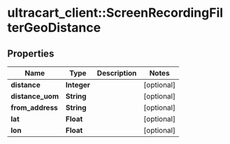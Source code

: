 # ultracart_client::ScreenRecordingFilterGeoDistance

## Properties
Name | Type | Description | Notes
------------ | ------------- | ------------- | -------------
**distance** | **Integer** |  | [optional] 
**distance_uom** | **String** |  | [optional] 
**from_address** | **String** |  | [optional] 
**lat** | **Float** |  | [optional] 
**lon** | **Float** |  | [optional] 


